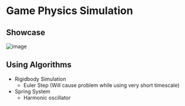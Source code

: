 # Game Physics Simulation
## Showcase
![image](https://github.com/CHAROla1/game_physics/blob/main/GamePhysics_FinalProject/showcase.gif)
## Using Algorithms
- Rigidbody Simulation
  - Euler Step (Will cause problem while using very short timescale)
- Spring System
  - Harmonic oscillator
